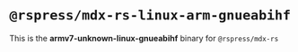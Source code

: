 # `@rspress/mdx-rs-linux-arm-gnueabihf`

This is the **armv7-unknown-linux-gnueabihf** binary for `@rspress/mdx-rs`
